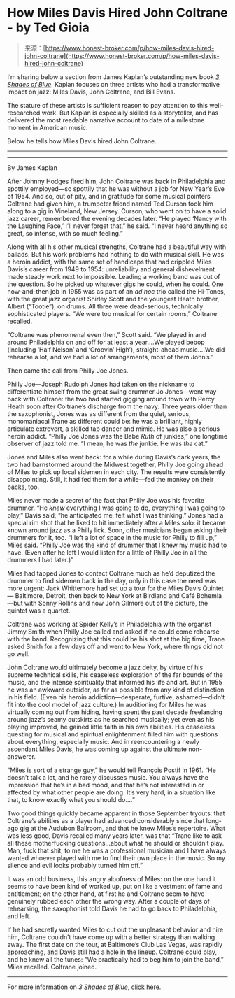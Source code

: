 <!--yml
category: 未分类
date: 2024-05-27 14:53:14
-->

# How Miles Davis Hired John Coltrane - by Ted Gioia

> 来源：[https://www.honest-broker.com/p/how-miles-davis-hired-john-coltrane](https://www.honest-broker.com/p/how-miles-davis-hired-john-coltrane)

I’m sharing below a section from James Kaplan’s outstanding new book *[3 Shades of Blue](https://www.penguinrandomhouse.com/books/592345/3-shades-of-blue-by-james-kaplan/)*. Kaplan focuses on three artists who had a transformative impact on jazz: Miles Davis, John Coltrane, and Bill Evans.

The stature of these artists is sufficient reason to pay attention to this well-researched work. But Kaplan is especially skilled as a storyteller, and has delivered the most readable narrative account to date of a milestone moment in American music.

Below he tells how Miles Davis hired John Coltrane.

* * *

* * *

By James Kaplan

After Johnny Hodges fired him, John Coltrane was back in Philadelphia and spottily employed—so spottily that he was without a job for New Year’s Eve of 1954\. And so, out of pity, and in gratitude for some musical pointers Coltrane had given him, a trumpeter friend named Ted Curson took him along to a gig in Vineland, New Jersey. Curson, who went on to have a solid jazz career, remembered the evening decades later. “He played ‘Nancy with the Laughing Face,’ I’ll never forget that,” he said. “I never heard anything so great, so intense, with so much feeling.”

Along with all his other musical strengths, Coltrane had a beautiful way with ballads. But his work problems had nothing to do with musical skill. He was a heroin addict, with the same set of handicaps that had crippled Miles Davis’s career from 1949 to 1954: unreliability and general dishevelment made steady work next to impossible. Leading a working band was out of the question. So he picked up whatever gigs he could, when he could. One now-and-then job in 1955 was as part of an *ad hoc* trio called the Hi-Tones, with the great jazz organist Shirley Scott and the youngest Heath brother, Albert (“Tootie”), on drums. All three were dead-serious, technically sophisticated players. “We were too musical for certain rooms,” Coltrane recalled.

“Coltrane was phenomenal even then,” Scott said. “We played in and around Philadelphia on and off for at least a year….We played bebop (including ‘Half Nelson’ and ‘Groovin’ High’), straight-ahead music….We did rehearse a lot, and we had a lot of arrangements, most of them John’s.”

Then came the call from Philly Joe Jones.

Philly Joe—Joseph Rudolph Jones had taken on the nickname to differentiate himself from the great swing drummer Jo Jones—went way back with Coltrane: the two had started gigging around town with Percy Heath soon after Coltrane’s discharge from the navy. Three years older than the saxophonist, Jones was as different from the quiet, serious, monomaniacal Trane as different could be: he was a brilliant, highly articulate extrovert, a skilled tap dancer and mimic. He was also a serious heroin addict. “Philly Joe Jones was the Babe *Ruth* of junkies,” one longtime observer of jazz told me. “I mean, he was *the* junkie. He was *the* cat.”

Jones and Miles also went back: for a while during Davis’s dark years, the two had barnstormed around the Midwest together, Philly Joe going ahead of Miles to pick up local sidemen in each city. The results were consistently disappointing. Still, it had fed them for a while—fed the monkey on their backs, too.

Miles never made a secret of the fact that Philly Joe was his favorite drummer. “He *knew* everything I was going to do, everything I was going to play,” Davis said; “he anticipated me, felt what I was thinking.” Jones had a special rim shot that he liked to hit immediately after a Miles solo: it became known around jazz as a Philly lick. Soon, other musicians began asking their drummers for it, too. “I left a lot of space in the music for Philly to fill up,” Miles said. “Philly Joe was the kind of drummer that I knew my music had to have. (Even after he left I would listen for a little of Philly Joe in all the drummers I had later.)”

Miles had tapped Jones to contact Coltrane much as he’d deputized the drummer to find sidemen back in the day, only in this case the need was more urgent: Jack Whittemore had set up a tour for the Miles Davis Quintet— Baltimore, Detroit, then back to New York at Birdland and Café Bohemia—but with Sonny Rollins and now John Gilmore out of the picture, the quintet was a quartet.

Coltrane was working at Spider Kelly’s in Philadelphia with the organist Jimmy Smith when Philly Joe called and asked if he could come rehearse with the band. Recognizing that this could be his shot at the big time, Trane asked Smith for a few days off and went to New York, where things did not go well.

John Coltrane would ultimately become a jazz deity, by virtue of his supreme technical skills, his ceaseless exploration of the far bounds of the music, and the intense spirituality that informed his life and art. But in 1955 he was an awkward outsider, as far as possible from any kind of distinction in his field. (Even his heroin addiction—desperate, furtive, ashamed—didn’t fit into the cool model of jazz culture.) In auditioning for Miles he was virtually coming out from hiding, having spent the past decade freelancing around jazz’s seamy outskirts as he searched musically; yet even as his playing improved, he gained little faith in his own abilities. His ceaseless questing for musical and spiritual enlightenment filled him with questions about everything, especially music. And in reencountering a newly ascendant Miles Davis, he was coming up against the ultimate non-answerer.

“Miles is sort of a strange guy,” he would tell François Postif in 1961\. “He doesn’t talk a lot, and he rarely discusses music. You always have the impression that he’s in a bad mood, and that he’s not interested in or affected by what other people are doing. It’s very hard, in a situation like that, to know exactly what you should do….”

Two good things quickly became apparent in those September tryouts: that Coltrane’s abilities as a player had advanced considerably since that long-ago gig at the Audubon Ballroom, and that he knew Miles’s repertoire. What was less good, Davis recalled many years later, was that “Trane like to ask all these motherfucking questions…about what he should or shouldn’t play. Man, fuck that shit; to me he was a professional musician and I have always wanted whoever played with me to find their own place in the music. So my silence and evil looks probably turned him off.”

It was an odd business, this angry aloofness of Miles: on the one hand it seems to have been kind of worked up, put on like a vestment of fame and entitlement; on the other hand, at first he and Coltrane seem to have genuinely rubbed each other the wrong way. After a couple of days of rehearsing, the saxophonist told Davis he had to go back to Philadelphia, and left.

If he had secretly wanted Miles to cut out the unpleasant behavior and hire him, Coltrane couldn’t have come up with a better strategy than walking away. The first date on the tour, at Baltimore’s Club Las Vegas, was rapidly approaching, and Davis still had a hole in the lineup. Coltrane could play, and he knew all the tunes: “We practically had to beg him to join the band,” Miles recalled. Coltrane joined.

* * *

For more information on *3 Shades of Blue*, [click here](https://www.penguinrandomhouse.com/books/592345/3-shades-of-blue-by-james-kaplan/).